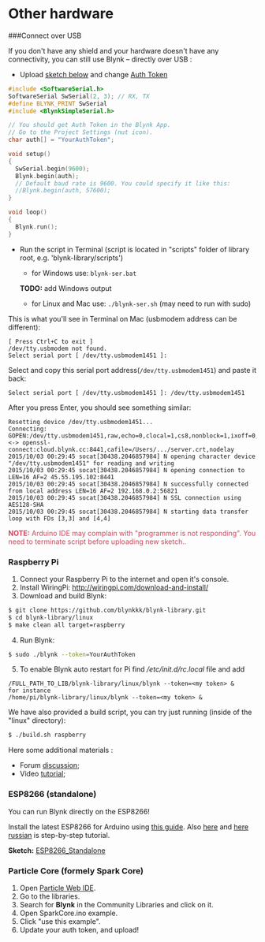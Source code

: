 # Other hardware

###Connect over USB

If you don't have any shield and your hardware doesn't have any connectivity, you can still use Blynk – directly over USB :

- Upload [sketch below](https://github.com/blynkkk/blynk-library/blob/master/examples/BoardsAndShields/Arduino_Serial_USB/Arduino_Serial_USB.ino) and change [Auth Token](http://blynkkk.github.io/#getting-started-getting-started-with-application-auth-token)

```cpp
#include <SoftwareSerial.h>
SoftwareSerial SwSerial(2, 3); // RX, TX
#define BLYNK_PRINT SwSerial
#include <BlynkSimpleSerial.h>

// You should get Auth Token in the Blynk App.
// Go to the Project Settings (nut icon).
char auth[] = "YourAuthToken";

void setup()
{
  SwSerial.begin(9600);
  Blynk.begin(auth);
  // Default baud rate is 9600. You could specify it like this:
  //Blynk.begin(auth, 57600);
}

void loop()
{
  Blynk.run();
}
```

- Run the script in Terminal (script is located in "scripts" folder of library root, 
e.g. 'blynk-library/scripts')
  - for Windows use: ```blynk-ser.bat```
  
  **TODO:** add Windows output
  
  - for Linux and Mac use: ```./blynk-ser.sh``` (may need to run with sudo)

This is what you'll see in Terminal on Mac (usbmodem address can be different):

```
[ Press Ctrl+C to exit ]
/dev/tty.usbmodem not found.
Select serial port [ /dev/tty.usbmodem1451 ]: 
```
Select and copy this serial port address(```/dev/tty.usbmodem1451```) and paste it back:

```
Select serial port [ /dev/tty.usbmodem1451 ]: /dev/tty.usbmodem1451
```

After you press Enter, you should see something similar:

```
Resetting device /dev/tty.usbmodem1451...
Connecting: GOPEN:/dev/tty.usbmodem1451,raw,echo=0,clocal=1,cs8,nonblock=1,ixoff=0,ixon=0,ispeed=9600,ospeed=9600,crtscts=0 <-> openssl-connect:cloud.blynk.cc:8441,cafile=/Users/.../server.crt,nodelay
2015/10/03 00:29:45 socat[30438.2046857984] N opening character device "/dev/tty.usbmodem1451" for reading and writing
2015/10/03 00:29:45 socat[30438.2046857984] N opening connection to LEN=16 AF=2 45.55.195.102:8441
2015/10/03 00:29:45 socat[30438.2046857984] N successfully connected from local address LEN=16 AF=2 192.168.0.2:56821
2015/10/03 00:29:45 socat[30438.2046857984] N SSL connection using AES128-SHA
2015/10/03 00:29:45 socat[30438.2046857984] N starting data transfer loop with FDs [3,3] and [4,4]
```

<span style="color:#D3435C;">**NOTE:** Arduino IDE may complain with "programmer is not responding". You need to terminate script before uploading new sketch.. </span>



### Raspberry Pi
1. Connect your Raspberry Pi to the internet and open it's console.
2. Install WiringPi: http://wiringpi.com/download-and-install/
3. Download and build Blynk:
```bash
$ git clone https://github.com/blynkkk/blynk-library.git
$ cd blynk-library/linux
$ make clean all target=raspberry
```

4. Run Blynk:
```bash
$ sudo ./blynk --token=YourAuthToken
```

5. To enable Blynk auto restart for Pi find */etc/init.d/rc.local* file and add
```
/FULL_PATH_TO_LIB/blynk-library/linux/blynk --token=<my token> &
for instance 
/home/pi/blynk-library/linux/blynk --token=<my token> &
```

We have also provided a build script, you can try just running (inside of the "linux" directory):
```bash
$ ./build.sh raspberry
```

Here some additional materials :
- Forum [discussion](http://community.blynk.cc/t/howto-for-raspberry-pi/332);
- Video [tutorial](https://www.youtube.com/watch?v=iSG_8g6KyGE);

### ESP8266 (standalone)

You can run Blynk directly on the ESP8266!

Install the latest ESP8266 for Arduino using [this guide](https://github.com/esp8266/Arduino#installing-with-boards-manager). Also [here](http://www.instructables.com/id/ESP8266-ESP-12Standalone-Blynk-101) and [here russian](http://esp8266.ru/esp8266-blynk) is step-by-step tutorial.

**Sketch:** [ESP8266_Standalone](https://github.com/blynkkk/blynk-library/blob/master/examples/BoardsAndShields/ESP8266_Standalone/ESP8266_Standalone.ino)

### Particle Core (formely Spark Core)

1. Open [Particle Web IDE](https://build.particle.io/build).
2. Go to the libraries.
3. Search for **Blynk** in the Community Libraries and click on it.
4. Open SparkCore.ino example.
5. Click "use this example".
6. Update your auth token, and upload!